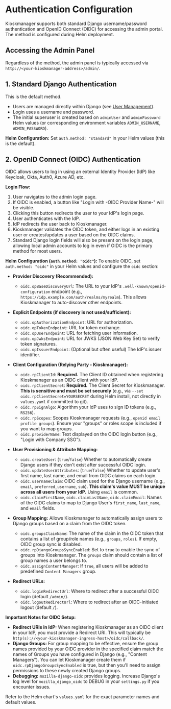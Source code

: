 # Authentication Configuration

Kioskmanager supports both standard Django username/password authentication and OpenID Connect (OIDC) for accessing the admin portal. The method is configured during Helm deployment.

## Accessing the Admin Panel
Regardless of the method, the admin panel is typically accessed via `http://<your-kioskmanager-address>/admin/`.

## 1. Standard Django Authentication

This is the default method.
* Users are managed directly within Django (see [User Management](./user-management.md)).
* Login uses a username and password.
* The initial superuser is created based on `adminUser` and `adminPassword` Helm values (or corresponding environment variables `ADMIN_USERNAME`, `ADMIN_PASSWORD`).

**Helm Configuration:**
Set `auth.method: "standard"` in your Helm values (this is the default).

## 2. OpenID Connect (OIDC) Authentication

OIDC allows users to log in using an external Identity Provider (IdP) like Keycloak, Okta, Auth0, Azure AD, etc.

**Login Flow:**
1.  User navigates to the admin login page.
2.  If OIDC is enabled, a button like "Login with -OIDC Provider Name-" will be visible.
3.  Clicking this button redirects the user to your IdP's login page.
4.  User authenticates with the IdP.
5.  IdP redirects the user back to Kioskmanager.
6.  Kioskmanager validates the OIDC token, and either logs in an existing user or creates/updates a user based on the OIDC claims.
7.  Standard Django login fields will also be present on the login page, allowing local admin accounts to log in even if OIDC is the primary method for most users.

**Helm Configuration (`auth.method: "oidc"`):**
To enable OIDC, set `auth.method: "oidc"` in your Helm values and configure the `oidc` section:

* **Provider Discovery (Recommended):**
    * `oidc.opBaseDiscoveryUrl`: The URL to your IdP's `.well-known/openid-configuration` endpoint (e.g., `https://idp.example.com/auth/realms/myrealm`). This allows Kioskmanager to auto-discover other endpoints.

* **Explicit Endpoints (if discovery is not used/sufficient):**
    * `oidc.opAuthorizationEndpoint`: URL for authorization.
    * `oidc.opTokenEndpoint`: URL for token exchange.
    * `oidc.opUserEndpoint`: URL for fetching user information.
    * `oidc.opJwksEndpoint`: URL for JWKS (JSON Web Key Set) to verify token signatures.
    * `oidc.opIssuerEndpoint`: (Optional but often useful) The IdP's issuer identifier.

* **Client Configuration (Relying Party - Kioskmanager):**
    * `oidc.rpClientId`: **Required.** The Client ID obtained when registering Kioskmanager as an OIDC client with your IdP.
    * `oidc.rpClientSecret`: **Required.** The Client Secret for Kioskmanager. **This is sensitive and must be set securely** (e.g., via `--set oidc.rpClientSecret=YOURSECRET` during Helm install, not directly in `values.yaml` if committed to git).
    * `oidc.rpSignAlgo`: Algorithm your IdP uses to sign ID tokens (e.g., `RS256`).
    * `oidc.rpScopes`: Scopes Kioskmanager requests (e.g., `openid email profile groups`). Ensure your "groups" or roles scope is included if you want to map groups.
    * `oidc.providerName`: Text displayed on the OIDC login button (e.g., "Login with Company SSO").

* **User Provisioning & Attribute Mapping:**
    * `oidc.createUser`: (`true`/`false`) Whether to automatically create Django users if they don't exist after successful OIDC login.
    * `oidc.updateUserAttributes`: (`true`/`false`) Whether to update user's first name, last name, and email from OIDC claims on each login.
    * `oidc.usernameClaim`: OIDC claim used for the Django username (e.g., `email`, `preferred_username`, `sub`). **This claim's value MUST be unique across all users from your IdP.** Using `email` is common.
    * `oidc.claimFirstName`, `oidc.claimLastName`, `oidc.claimEmail`: Names of the OIDC claims to map to Django User's `first_name`, `last_name`, and `email` fields.

* **Group Mapping:**
    Allows Kioskmanager to automatically assign users to Django groups based on a claim from the OIDC token.
    * `oidc.groupsClaimName`: The name of the claim in the OIDC token that contains a list of group/role names (e.g., `groups`, `roles`). If empty, OIDC group sync is disabled.
    * `oidc.rpDjangoGroupsSyncEnabled`: Set to `true` to enable the sync of groups into Kioskmanager. The `groups` claim should contain a list of group names a user belongs to.
    * `oidc.assignContentManager`: If `true`, all users will be added to predefined `Content Managers` group.

* **Redirect URLs:**
    * `oidc.loginRedirectUrl`: Where to redirect after a successful OIDC login (default `/admin/`).
    * `oidc.logoutRedirectUrl`: Where to redirect after an OIDC-initiated logout (default `/`).

**Important Notes for OIDC Setup:**

* **Redirect URIs in IdP:** When registering Kioskmanager as an OIDC client in your IdP, you must provide a Redirect URI. This will typically be `http(s)://<your-kioskmanager-ingress-host>/oidc/callback/`.
* **Django Groups:** For group mapping to be effective, ensure the group names provided by your OIDC provider in the specified claim match the names of Groups you have configured in Django (e.g., "Content Managers"). You can let Kioskmanager create them if `oidc.rpDjangoGroupsSyncEnabled` is true, but then you'll need to assign permissions to these newly created Django groups.
* **Debugging:** `mozilla-django-oidc` provides logging. Increase Django's log level for `mozilla_django_oidc` to DEBUG in your `settings.py` if you encounter issues.

Refer to the Helm chart's `values.yaml` for the exact parameter names and default values.
